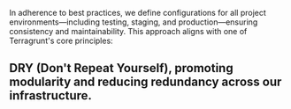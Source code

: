 In adherence to best practices, we define configurations for all project environments—including testing, staging, and production—ensuring consistency and maintainability. 
This approach aligns with one of Terragrunt's core principles: 
## DRY (Don't Repeat Yourself), promoting modularity and reducing redundancy across our infrastructure.
